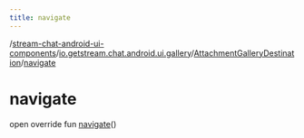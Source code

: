 ```yaml
---
title: navigate
---
```

/[stream-chat-android-ui-components](../../index.md)/[io.getstream.chat.android.ui.gallery](../index.md)/[AttachmentGalleryDestination](index.md)/[navigate](navigate.md)  
  
  
  
# navigate  
open override fun [navigate](navigate.md)()
